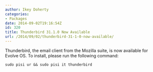 ```yaml
---
author: Ikey Doherty
categories:
- Packages
date: 2014-09-02T19:16:54Z
id: 320
title: Thunderbird 31.1.0 Now Available
url: /2014/09/02/thunderbird-31-1-0-now-available/
---
```


Thunderbird, the email client from the Mozilla suite, is now available for Evolve OS. To install, please run the following command:
<!--more-->

```
sudo pisi ur && sudo pisi it thunderbird
```